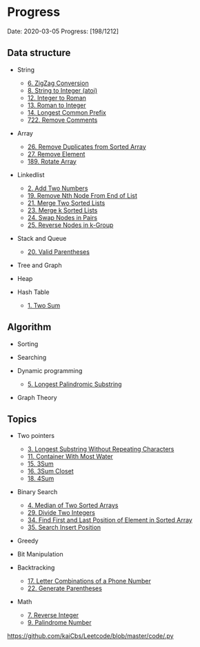 # Progress

Date: 2020-03-05
Progress: [198/1212]

## Data structure
  - String
    - [6. ZigZag Conversion](https://github.com/kaiCbs/Leetcode/blob/master/code/medium/zigzag-conversion.py)
    - [8. String to Integer (atoi)](https://github.com/kaiCbs/Leetcode/blob/master/code/medium/string-to-integer-atoi.py) 
    - [12. Integer to Roman](https://github.com/kaiCbs/Leetcode/blob/master/code/medium/integer-to-roman.py)
    - [13. Roman to Integer](https://github.com/kaiCbs/Leetcode/blob/master/code/easy/roman-to-integer.py)
    - [14. Longest Common Prefix](https://github.com/kaiCbs/Leetcode/blob/master/code/easy/longest-common-prefix.py)
    - [722. Remove Comments](https://github.com/kaiCbs/Leetcode/blob/master/code/remove-comments.py)

  - Array
    - [26. Remove Duplicates from Sorted Array](https://github.com/kaiCbs/Leetcode/blob/master/code/easy/remove-duplicates-from-sorted-array.py)
    - [27. Remove Element](https://github.com/kaiCbs/Leetcode/blob/master/code/easy/remove-element.py)
    - [189. Rotate Array](https://github.com/kaiCbs/Leetcode/blob/master/code/rotate-array.py)

  - Linkedlist
    - [2. Add Two Numbers](https://github.com/kaiCbs/Leetcode/blob/master/code/medium/add-two-numbers.py)
    - [19. Remove Nth Node From End of List](https://github.com/kaiCbs/Leetcode/blob/master/code/medium/remove-nth-node-from-end-of-list.py)
    - [21. Merge Two Sorted Lists](https://github.com/kaiCbs/Leetcode/blob/master/code/easy/merge-two-sorted-lists.py)
    - [23. Merge k Sorted Lists](https://github.com/kaiCbs/Leetcode/blob/master/code/hard/merge-k-sorted-lists.py)
    - [24. Swap Nodes in Pairs](https://github.com/kaiCbs/Leetcode/blob/master/code/medium/swap-nodes-in-pairs.py)
    - [25. Reverse Nodes in k-Group](https://github.com/kaiCbs/Leetcode/blob/master/code/hard/reverse-nodes-in-k-group.py)

  - Stack and Queue
    - [20. Valid Parentheses](https://github.com/kaiCbs/Leetcode/blob/master/code/easy/valid-parentheses.py)

  - Tree and Graph
    
  - Heap

  - Hash Table
    - [1. Two Sum](https://github.com/kaiCbs/Leetcode/blob/master/code/easy/two-sum.py)

## Algorithm
  - Sorting

  - Searching

  - Dynamic programming
    - [5. Longest Palindromic Substring](https://github.com/kaiCbs/Leetcode/blob/master/code/medium/longest-palindromic-substring.py)
 
  - Graph Theory

## Topics
  - Two pointers
    - [3. Longest Substring Without Repeating Characters](https://github.com/kaiCbs/Leetcode/blob/master/code/medium/longest-substring-without-repeating-characters.py)
    - [11. Container With Most Water](https://github.com/kaiCbs/Leetcode/blob/master/code/medium/container-with-most-water.py)
    - [15. 3Sum](https://github.com/kaiCbs/Leetcode/blob/master/code/medium/3sum.py)
    - [16. 3Sum Closet](https://github.com/kaiCbs/Leetcode/blob/master/code/medium/3sum-closest.py)
    - [18. 4Sum](https://github.com/kaiCbs/Leetcode/blob/master/code/medium/4sum.py)

  - Binary Search
    - [4. Median of Two Sorted Arrays](https://github.com/kaiCbs/Leetcode/blob/master/code/hard/median-of-two-sorted-arrays.py)
    - [29. Divide Two Integers](https://github.com/kaiCbs/Leetcode/blob/master/code/medium/divide-two-integers.py)
    - [34. Find First and Last Position of Element in Sorted Array](https://github.com/kaiCbs/Leetcode/blob/master/code/medium/find-first-and-last-position-of-element-in-sorted-array.py)
    - [35. Search Insert Position](https://github.com/kaiCbs/Leetcode/blob/master/code/easy/search-insert-position.py)


  - Greedy

  - Bit Manipulation

  - Backtracking
    - [17. Letter Combinations of a Phone Number](https://github.com/kaiCbs/Leetcode/blob/master/code/medium/letter-combinations-of-a-phone-number.py) 
    - [22. Generate Parentheses](https://github.com/kaiCbs/Leetcode/blob/master/code/medium/generate-parentheses.py)

  - Math
    - [7. Reverse Integer](https://github.com/kaiCbs/Leetcode/blob/master/code/easy/reverse-integer.py)
    - [9. Palindrome Number](https://github.com/kaiCbs/Leetcode/blob/master/code/easy/palindrome-number.py)

https://github.com/kaiCbs/Leetcode/blob/master/code/.py